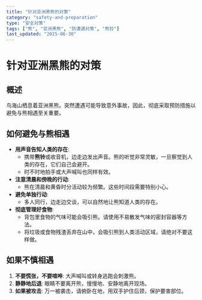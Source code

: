 ```yaml
---
title: "针对亚洲黑熊的对策"
category: "safety-and-preparation"
type: "安全对策"
tags: ["熊", "亚洲黑熊", "防遭遇对策", "熊铃"]
last_updated: "2025-06-30"
---
```


# 针对亚洲黑熊的对策

## 概述
鸟海山栖息着亚洲黑熊。突然遭遇可能导致意外事故，因此，彻底采取预防措施以避免与熊相遇至关重要。

## 如何避免与熊相遇
- **用声音告知人类的存在**:
    - 携带**熊铃**或收音机，边走边发出声音。熊的听觉非常灵敏，一旦察觉到人类的存在，它们自己会避开。
    - 时不时地拍手或大声喊叫也同样有效。
- **注意清晨和傍晚的行动**:
    - 熊在清晨和黄昏时分活动较为频繁。这些时间段需要特别小心。
- **避免单独行动**:
    - 多人同行，边走边交谈，可以自然地让熊知道人类的存在。
- **彻底管理好食物**:
    - 背包里食物的气味可能会吸引熊。请使用不易散发气味的密封容器等方法。
    - 将垃圾或食物残渣丢弃在山中，会吸引熊到人类活动区域，请绝对不要这样做。

## 如果不慎相遇
1.  **不要慌张，不要喧哗**: 大声喊叫或转身逃跑会刺激熊。
2.  **静静地后退**: 眼睛不要离开熊，慢慢地、安静地离开现场。
3.  **如果被攻击**: 万一被袭击，请俯卧在地，用双手护住后颈，保护要害部位。